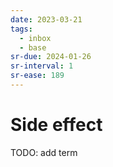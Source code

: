 ```yaml
---
date: 2023-03-21
tags:
  - inbox
  - base
sr-due: 2024-01-26
sr-interval: 1
sr-ease: 189
---
```

# Side effect

TODO: add term
